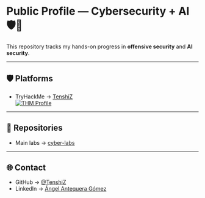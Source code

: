 # Public Profile — Cybersecurity + AI 🛡️🤖

This repository tracks my hands-on progress in **offensive security** and **AI security**.

---

## 🛡️ Platforms
- TryHackMe → [TenshiZ](https://tryhackme.com/p/TenshiZ)  
  [![THM Profile](https://tryhackme-badges.s3.amazonaws.com/TenshiZ.png)](https://tryhackme.com/p/TenshiZ)

---

## 📂 Repositories
- Main labs → [cyber-labs](https://github.com/TenshiZ/cyber-labs)

---

## 🌐 Contact
- GitHub → [@TenshiZ](https://github.com/TenshiZ)  
- LinkedIn → [Ángel Antequera Gómez](https://www.linkedin.com/in/angel-antequera-gomez-279295215/)
